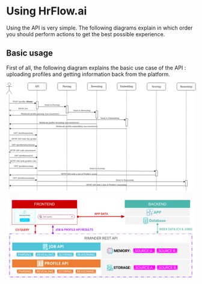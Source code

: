 # Using HrFlow.ai

Using the API is very simple. The following diagrams explain in which order you should perform actions to get the best possible experience.

## Basic usage

First of all, the following diagram explains the basic use case of the API : uploading profiles and getting information back from the platform.

![](.gitbook/assets/basic_usage_1_.png)

![](.gitbook/assets/api_stack.png)

